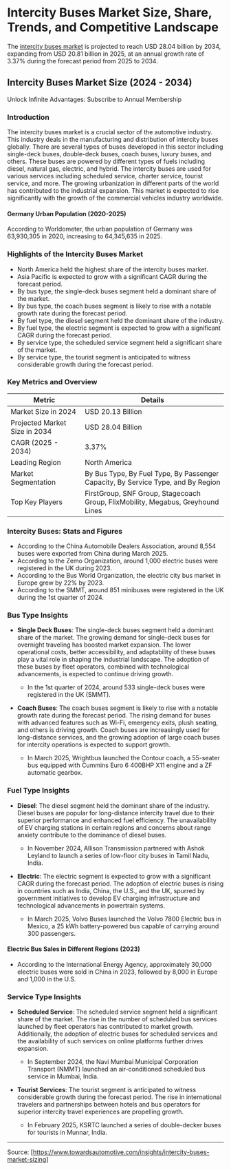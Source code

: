 # Intercity Buses Market Size, Share, Trends, and Competitive Landscape

The [intercity buses market](url) is projected to reach USD 28.04 billion by 2034, expanding from USD 20.81 billion in 2025, at an annual growth rate of 3.37% during the forecast period from 2025 to 2034.

## Intercity Buses Market Size (2024 - 2034)

Unlock Infinite Advantages: Subscribe to Annual Membership

### Introduction
The intercity buses market is a crucial sector of the automotive industry. This industry deals in the manufacturing and distribution of intercity buses globally. There are several types of buses developed in this sector including single-deck buses, double-deck buses, coach buses, luxury buses, and others. These buses are powered by different types of fuels including diesel, natural gas, electric, and hybrid. The intercity buses are used for various services including scheduled service, charter service, tourist service, and more. The growing urbanization in different parts of the world has contributed to the industrial expansion. This market is expected to rise significantly with the growth of the commercial vehicles industry worldwide.

#### Germany Urban Population (2020-2025)
According to Worldometer, the urban population of Germany was 63,930,305 in 2020, increasing to 64,345,635 in 2025.

### Highlights of the Intercity Buses Market

- North America held the highest share of the intercity buses market.
- Asia Pacific is expected to grow with a significant CAGR during the forecast period.
- By bus type, the single-deck buses segment held a dominant share of the market.
- By bus type, the coach buses segment is likely to rise with a notable growth rate during the forecast period.
- By fuel type, the diesel segment held the dominant share of the industry.
- By fuel type, the electric segment is expected to grow with a significant CAGR during the forecast period.
- By service type, the scheduled service segment held a significant share of the market.
- By service type, the tourist segment is anticipated to witness considerable growth during the forecast period.

### Key Metrics and Overview

| Metric                         | Details                      |
|---------------------------------|------------------------------|
| Market Size in 2024             | USD 20.13 Billion            |
| Projected Market Size in 2034   | USD 28.04 Billion            |
| CAGR (2025 - 2034)              | 3.37%                        |
| Leading Region                  | North America                |
| Market Segmentation             | By Bus Type, By Fuel Type, By Passenger Capacity, By Service Type, and By Region |
| Top Key Players                 | FirstGroup, SNF Group, Stagecoach Group, FlixMobility, Megabus, Greyhound Lines |

### Intercity Buses: Stats and Figures

- According to the China Automobile Dealers Association, around 8,554 buses were exported from China during March 2025.
- According to the Zemo Organization, around 1,000 electric buses were registered in the UK during 2023.
- According to the Bus World Organization, the electric city bus market in Europe grew by 22% by 2023.
- According to the SMMT, around 851 minibuses were registered in the UK during the 1st quarter of 2024.

### Bus Type Insights

- **Single Deck Buses**: The single-deck buses segment held a dominant share of the market. The growing demand for single-deck buses for overnight traveling has boosted market expansion. The lower operational costs, better accessibility, and adaptability of these buses play a vital role in shaping the industrial landscape. The adoption of these buses by fleet operators, combined with technological advancements, is expected to continue driving growth.
  - In the 1st quarter of 2024, around 533 single-deck buses were registered in the UK (SMMT).
  
- **Coach Buses**: The coach buses segment is likely to rise with a notable growth rate during the forecast period. The rising demand for buses with advanced features such as Wi-Fi, emergency exits, plush seating, and others is driving growth. Coach buses are increasingly used for long-distance services, and the growing adoption of large coach buses for intercity operations is expected to support growth.
  - In March 2025, Wrightbus launched the Contour coach, a 55-seater bus equipped with Cummins Euro 6 400BHP X11 engine and a ZF automatic gearbox.

### Fuel Type Insights

- **Diesel**: The diesel segment held the dominant share of the industry. Diesel buses are popular for long-distance intercity travel due to their superior performance and enhanced fuel efficiency. The unavailability of EV charging stations in certain regions and concerns about range anxiety contribute to the dominance of diesel buses.
  - In November 2024, Allison Transmission partnered with Ashok Leyland to launch a series of low-floor city buses in Tamil Nadu, India.

- **Electric**: The electric segment is expected to grow with a significant CAGR during the forecast period. The adoption of electric buses is rising in countries such as India, China, the U.S., and the UK, spurred by government initiatives to develop EV charging infrastructure and technological advancements in powertrain systems.
  - In March 2025, Volvo Buses launched the Volvo 7800 Electric bus in Mexico, a 25 kWh battery-powered bus capable of carrying around 300 passengers.

#### Electric Bus Sales in Different Regions (2023)

- According to the International Energy Agency, approximately 30,000 electric buses were sold in China in 2023, followed by 8,000 in Europe and 1,000 in the U.S.

### Service Type Insights

- **Scheduled Service**: The scheduled service segment held a significant share of the market. The rise in the number of scheduled bus services launched by fleet operators has contributed to market growth. Additionally, the adoption of electric buses for scheduled services and the availability of such services on online platforms further drives expansion.
  - In September 2024, the Navi Mumbai Municipal Corporation Transport (NMMT) launched an air-conditioned scheduled bus service in Mumbai, India.

- **Tourist Services**: The tourist segment is anticipated to witness considerable growth during the forecast period. The rise in international travelers and partnerships between hotels and bus operators for superior intercity travel experiences are propelling growth.
  - In February 2025, KSRTC launched a series of double-decker buses for tourists in Munnar, India.

---

Source: [https://www.towardsautomotive.com/insights/intercity-buses-market-sizing]
